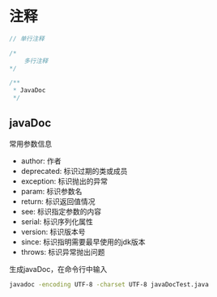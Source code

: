 # 注释

```java
// 单行注释

/* 
	多行注释 
*/

/**
 * JavaDoc
 */
```

## javaDoc

常用参数信息

- author: 作者
- deprecated: 标识过期的类或成员
- exception: 标识抛出的异常
- param: 标识参数名
- return: 标识返回值情况
- see: 标识指定参数的内容
- serial: 标识序列化属性
- version: 标识版本号
- since: 标识指明需要最早使用的jdk版本
- throws: 标识异常抛出问题

生成javaDoc，在命令行中输入

```bash
javadoc -encoding UTF-8 -charset UTF-8 javaDocTest.java
```